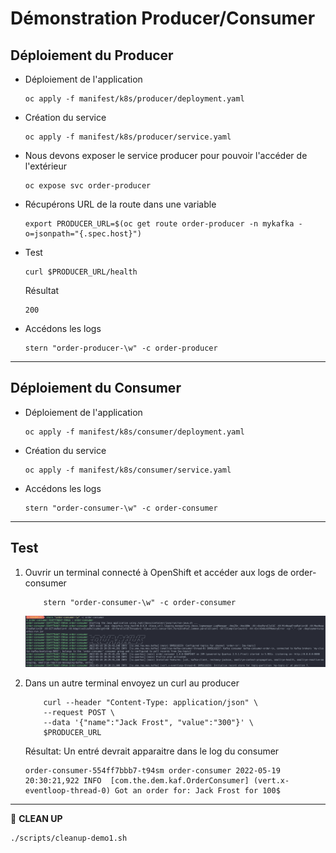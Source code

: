 # Démonstration Producer/Consumer


## Déploiement du Producer

* Déploiement de l'application
    ```
    oc apply -f manifest/k8s/producer/deployment.yaml
    ```
* Création du service
    ``` 
    oc apply -f manifest/k8s/producer/service.yaml
    ```
* Nous devons exposer le service producer pour pouvoir l'accéder de l'extérieur
    ``` 
    oc expose svc order-producer
    ```

* Récupérons URL  de la route dans une variable
    ``` 
    export PRODUCER_URL=$(oc get route order-producer -n mykafka -o=jsonpath="{.spec.host}")
    ```

* Test
    ``` 
    curl $PRODUCER_URL/health
    ```

    Résultat
    ```
    200
    ```

* Accédons les logs
    ``` 
    stern "order-producer-\w" -c order-producer
    ```
___

## Déploiement du Consumer

* Déploiement de l'application
    ```
    oc apply -f manifest/k8s/consumer/deployment.yaml
    ```
* Création du service
    ``` 
    oc apply -f manifest/k8s/consumer/service.yaml
    ```

* Accédons les logs
    ``` 
    stern "order-consumer-\w" -c order-consumer
    ```
___


## Test

1. Ouvrir un terminal connecté à OpenShift et accéder aux logs de order-consumer
    ``` 
        stern "order-consumer-\w" -c order-consumer
    ```

    ![order-consumer-log](images/consumer-logs.png)

2. Dans un autre terminal envoyez un curl au producer
    ```
        curl --header "Content-Type: application/json" \
        --request POST \
        --data '{"name":"Jack Frost", "value":"300"}' \
        $PRODUCER_URL
    ```

    Résultat: Un entré devrait apparaitre dans le log du consumer
    ```
    order-consumer-554ff7bbb7-t94sm order-consumer 2022-05-19 20:30:21,922 INFO  [com.the.dem.kaf.OrderConsumer] (vert.x-eventloop-thread-0) Got an order for: Jack Frost for 100$
    ```
---

:construction: __CLEAN UP__
```
./scripts/cleanup-demo1.sh
```
